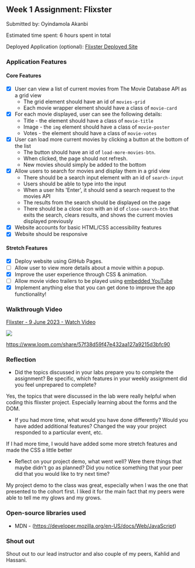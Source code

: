 
## Week 1 Assignment: Flixster

Submitted by: Oyindamola Akanbi

Estimated time spent:  6 hours spent in total

Deployed Application (optional): [Flixster Deployed Site](https://ojakanbi.github.io/)

### Application Features

#### Core Features

- [x] User can view a list of current movies from The Movie Database API as a grid view
  - The grid element should have an id of `movies-grid`
  - Each movie wrapper element should have a class of `movie-card`
- [x] For each movie displayed, user can see the following details:
  - Title - the element should have a class of `movie-title`
  - Image - the `img` element should have a class of `movie-poster`
  - Votes - the element should have a class of `movie-votes`
- [x] User can load more current movies by clicking a button at the bottom of the list
  - The button should have an id of `load-more-movies-btn`.
  - When clicked, the page should not refresh.
  - New movies should simply be added to the bottom
- [x] Allow users to search for movies and display them in a grid view
  - There should be a search input element with an id of `search-input`
  - Users should be able to type into the input
  - When a user hits 'Enter', it should send a search request to the movies API
  - The results from the search should be displayed on the page
  - There should be a close icon with an id of `close-search-btn` that exits the search, clears results, and shows the current movies displayed previously
- [x] Website accounts for basic HTML/CSS accessibility features
- [x] Website should be responsive

#### Stretch Features

- [x] Deploy website using GitHub Pages.
- [ ] Allow user to view more details about a movie within a popup.
- [x] Improve the user experience through CSS & animation.
- [ ] Allow movie video trailers to be played using [embedded YouTube](https://support.google.com/youtube/answer/171780?hl=en)
- [x] Implement anything else that you can get done to improve the app functionality!

### Walkthrough Video



<a href="https://www.loom.com/share/57f38d59f47e432aa127a9215d3bfc90">
    <p>Flixster - 9 June 2023 - Watch Video</p>
    <img style="max-width:300px;" src="https://cdn.loom.com/sessions/thumbnails/57f38d59f47e432aa127a9215d3bfc90-with-play.gif">
  </a>




https://www.loom.com/share/57f38d59f47e432aa127a9215d3bfc90


### Reflection

- Did the topics discussed in your labs prepare you to complete the assignment? Be specific, which features in your weekly assignment did you feel unprepared to complete?

Yes, the topics that were discussed in the lab were really helpful when coding this flixster project. Especially learning about the forms and the DOM.

- If you had more time, what would you have done differently? Would you have added additional features? Changed the way your project responded to a particular event, etc.
  
If I had more time, I would have added some more stretch features and made the CSS a little better 

- Reflect on your project demo, what went well? Were there things that maybe didn't go as planned? Did you notice something that your peer did that you would like to try next time?

My project demo to the class was great, especially when I was the one that presented to the cohort first. I liked it for the main fact that my peers were able to tell me my glows and my grows. 

### Open-source libraries used

- MDN - (https://developer.mozilla.org/en-US/docs/Web/JavaScript)

### Shout out

Shout out to our lead instructor and also couple of my peers, Kahlid and Hassani. 